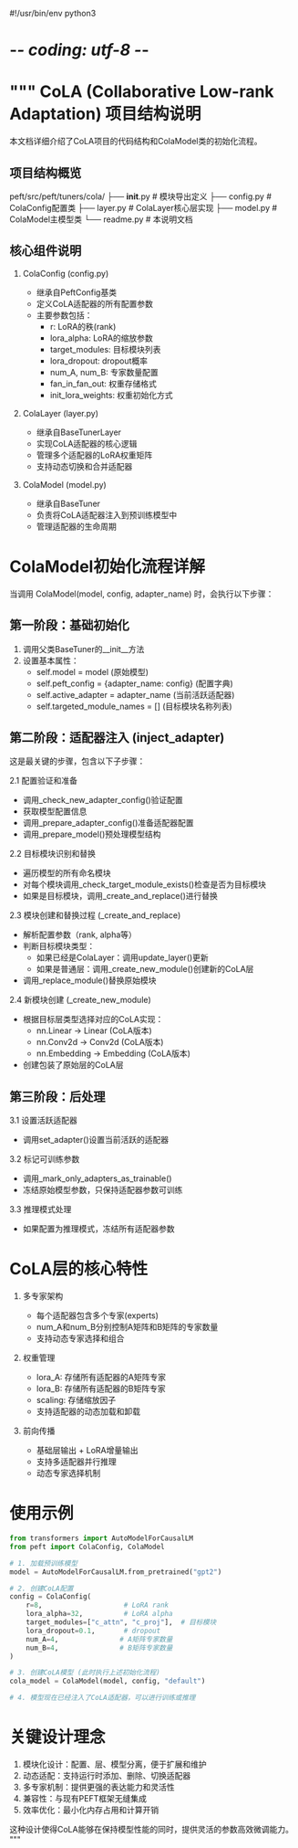#!/usr/bin/env python3
# -*- coding: utf-8 -*-
"""
CoLA (Collaborative Low-rank Adaptation) 项目结构说明
=================================================

本文档详细介绍了CoLA项目的代码结构和ColaModel类的初始化流程。

项目结构概览
-----------
peft/src/peft/tuners/cola/
├── __init__.py          # 模块导出定义
├── config.py           # ColaConfig配置类
├── layer.py            # ColaLayer核心层实现
├── model.py            # ColaModel主模型类
└── readme.py           # 本说明文档

核心组件说明
-----------

1. ColaConfig (config.py)
   - 继承自PeftConfig基类
   - 定义CoLA适配器的所有配置参数
   - 主要参数包括：
     * r: LoRA的秩(rank)
     * lora_alpha: LoRA的缩放参数
     * target_modules: 目标模块列表
     * lora_dropout: dropout概率
     * num_A, num_B: 专家数量配置
     * fan_in_fan_out: 权重存储格式
     * init_lora_weights: 权重初始化方式

2. ColaLayer (layer.py)
   - 继承自BaseTunerLayer
   - 实现CoLA适配器的核心逻辑
   - 管理多个适配器的LoRA权重矩阵
   - 支持动态切换和合并适配器

3. ColaModel (model.py)
   - 继承自BaseTuner
   - 负责将CoLA适配器注入到预训练模型中
   - 管理适配器的生命周期

ColaModel初始化流程详解
====================

当调用 ColaModel(model, config, adapter_name) 时，会执行以下步骤：

第一阶段：基础初始化
-----------------
1. 调用父类BaseTuner的__init__方法
2. 设置基本属性：
   - self.model = model (原始模型)
   - self.peft_config = {adapter_name: config} (配置字典)
   - self.active_adapter = adapter_name (当前活跃适配器)
   - self.targeted_module_names = [] (目标模块名称列表)

第二阶段：适配器注入 (inject_adapter)
---------------------------------
这是最关键的步骤，包含以下子步骤：

2.1 配置验证和准备
   - 调用_check_new_adapter_config()验证配置
   - 获取模型配置信息
   - 调用_prepare_adapter_config()准备适配器配置
   - 调用_prepare_model()预处理模型结构

2.2 目标模块识别和替换
   - 遍历模型的所有命名模块
   - 对每个模块调用_check_target_module_exists()检查是否为目标模块
   - 如果是目标模块，调用_create_and_replace()进行替换

2.3 模块创建和替换过程 (_create_and_replace)
   - 解析配置参数（rank, alpha等）
   - 判断目标模块类型：
     * 如果已经是ColaLayer：调用update_layer()更新
     * 如果是普通层：调用_create_new_module()创建新的CoLA层
   - 调用_replace_module()替换原始模块

2.4 新模块创建 (_create_new_module)
   - 根据目标层类型选择对应的CoLA实现：
     * nn.Linear -> Linear (CoLA版本)
     * nn.Conv2d -> Conv2d (CoLA版本)  
     * nn.Embedding -> Embedding (CoLA版本)
   - 创建包装了原始层的CoLA层

第三阶段：后处理
--------------
3.1 设置活跃适配器
   - 调用set_adapter()设置当前活跃的适配器

3.2 标记可训练参数
   - 调用_mark_only_adapters_as_trainable()
   - 冻结原始模型参数，只保持适配器参数可训练

3.3 推理模式处理
   - 如果配置为推理模式，冻结所有适配器参数

CoLA层的核心特性
===============

1. 多专家架构
   - 每个适配器包含多个专家(experts)
   - num_A和num_B分别控制A矩阵和B矩阵的专家数量
   - 支持动态专家选择和组合

2. 权重管理
   - lora_A: 存储所有适配器的A矩阵专家
   - lora_B: 存储所有适配器的B矩阵专家
   - scaling: 存储缩放因子
   - 支持适配器的动态加载和卸载

3. 前向传播
   - 基础层输出 + LoRA增量输出
   - 支持多适配器并行推理
   - 动态专家选择机制

使用示例
=======

```python
from transformers import AutoModelForCausalLM
from peft import ColaConfig, ColaModel

# 1. 加载预训练模型
model = AutoModelForCausalLM.from_pretrained("gpt2")

# 2. 创建CoLA配置
config = ColaConfig(
    r=8,                    # LoRA rank
    lora_alpha=32,          # LoRA alpha
    target_modules=["c_attn", "c_proj"],  # 目标模块
    lora_dropout=0.1,       # dropout
    num_A=4,               # A矩阵专家数量
    num_B=4,               # B矩阵专家数量
)

# 3. 创建CoLA模型 (此时执行上述初始化流程)
cola_model = ColaModel(model, config, "default")

# 4. 模型现在已经注入了CoLA适配器，可以进行训练或推理
```

关键设计理念
===========

1. 模块化设计：配置、层、模型分离，便于扩展和维护
2. 动态适配：支持运行时添加、删除、切换适配器
3. 多专家机制：提供更强的表达能力和灵活性
4. 兼容性：与现有PEFT框架无缝集成
5. 效率优化：最小化内存占用和计算开销

这种设计使得CoLA能够在保持模型性能的同时，提供灵活的参数高效微调能力。
"""